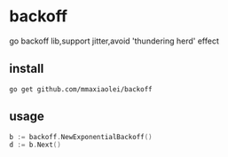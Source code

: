# backoff
go backoff lib,support jitter,avoid 'thundering herd' effect

## install

`go get github.com/mmaxiaolei/backoff`

## usage

```go
b := backoff.NewExponentialBackoff()
d := b.Next()
```
